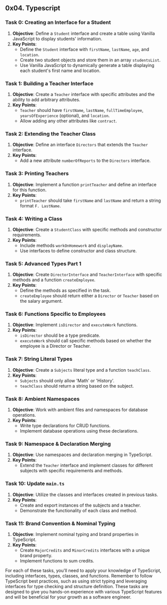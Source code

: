 ## 0x04. Typescript


### Task 0: Creating an Interface for a Student
1. **Objective**: Define a `Student` interface and create a table using Vanilla JavaScript to display students' information.
2. **Key Points**:
   - Define the `Student` interface with `firstName`, `lastName`, `age`, and `location`.
   - Create two student objects and store them in an array `studentsList`.
   - Use Vanilla JavaScript to dynamically generate a table displaying each student's first name and location.

### Task 1: Building a Teacher Interface
1. **Objective**: Create a `Teacher` interface with specific attributes and the ability to add arbitrary attributes.
2. **Key Points**:
   - `Teacher` should have `firstName`, `lastName`, `fullTimeEmployee`, `yearsOfExperience` (optional), and `location`.
   - Allow adding any other attributes like `contract`.

### Task 2: Extending the Teacher Class
1. **Objective**: Define an interface `Directors` that extends the `Teacher` interface.
2. **Key Points**:
   - Add a new attribute `numberOfReports` to the `Directors` interface.

### Task 3: Printing Teachers
1. **Objective**: Implement a function `printTeacher` and define an interface for this function.
2. **Key Points**:
   - `printTeacher` should take `firstName` and `lastName` and return a string format `F. LastName`.

### Task 4: Writing a Class
1. **Objective**: Create a `StudentClass` with specific methods and constructor requirements.
2. **Key Points**:
   - Include methods `workOnHomework` and `displayName`.
   - Use interfaces to define constructor and class structure.

### Task 5: Advanced Types Part 1
1. **Objective**: Create `DirectorInterface` and `TeacherInterface` with specific methods and a function `createEmployee`.
2. **Key Points**:
   - Define the methods as specified in the task.
   - `createEmployee` should return either a `Director` or `Teacher` based on the salary argument.

### Task 6: Functions Specific to Employees
1. **Objective**: Implement `isDirector` and `executeWork` functions.
2. **Key Points**:
   - `isDirector` should be a type predicate.
   - `executeWork` should call specific methods based on whether the employee is a Director or Teacher.

### Task 7: String Literal Types
1. **Objective**: Create a `Subjects` literal type and a function `teachClass`.
2. **Key Points**:
   - `Subjects` should only allow 'Math' or 'History'.
   - `teachClass` should return a string based on the subject.

### Task 8: Ambient Namespaces
1. **Objective**: Work with ambient files and namespaces for database operations.
2. **Key Points**:
   - Write type declarations for CRUD functions.
   - Implement database operations using these declarations.

### Task 9: Namespace & Declaration Merging
1. **Objective**: Use namespaces and declaration merging in TypeScript.
2. **Key Points**:
   - Extend the `Teacher` interface and implement classes for different subjects with specific requirements and methods.

### Task 10: Update `main.ts`
1. **Objective**: Utilize the classes and interfaces created in previous tasks.
2. **Key Points**:
   - Create and export instances of the subjects and a teacher.
   - Demonstrate the functionality of each class and method.

### Task 11: Brand Convention & Nominal Typing
1. **Objective**: Implement nominal typing and brand properties in TypeScript.
2. **Key Points**:
   - Create `MajorCredits` and `MinorCredits` interfaces with a unique brand property.
   - Implement functions to sum credits.

For each of these tasks, you'll need to apply your knowledge of TypeScript, including interfaces, types, classes, and functions. Remember to follow TypeScript best practices, such as using strict typing and leveraging interfaces for type checking and structure definition. These tasks are designed to give you hands-on experience with various TypeScript features and will be beneficial for your growth as a software engineer.
